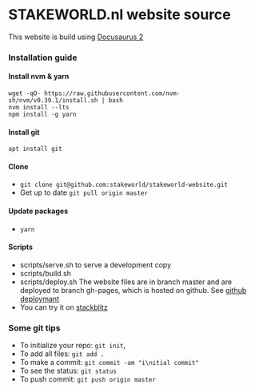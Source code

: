 # STAKEWORLD.nl website source

This website is build using [Docusaurus 2](https://docusaurus.io/)

### Installation guide

#### Install nvm & yarn
```
wget -qO- https://raw.githubusercontent.com/nvm-sh/nvm/v0.39.1/install.sh | bash
nvm install --lts
npm install -g yarn
```

#### Install git
```
apt install git
```

#### Clone
* `git clone git@github.com:stakeworld/stakeworld-website.git`
* Get up to date `git pull origin master`

#### Update packages
* `yarn`

#### Scripts
* scripts/serve.sh to serve a development copy
* scripts/build.sh
* scripts/deploy.sh The website files are in branch master and are deployed to branch gh-pages, which is hosted on github. See [github deploymant](https://docusaurus.io/docs/next/deployment#deploying-to-github-pages)
* You can try it on [stackblitz](https://stackblitz.com/github/stakeworld/stakeworld-website/tree/master/?file=README.md)

### Some git tips
* To initialize your repo: `git init`, 
* To add all files: `git add .`
* To make a commit: `git commit -am "i\nitial commit"`
* To see the status: `git status`
* To push commit: `git push origin master`

